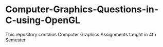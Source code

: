 # Computer-Graphics-Questions-in-C-using-OpenGL
This repository contains Computer Graphics Assignments taught in 4th Semester
